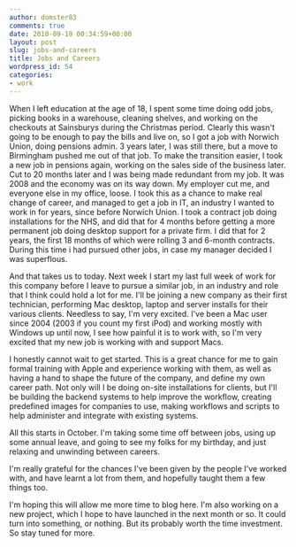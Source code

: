 ```yaml
---
author: domster83
comments: true
date: 2010-09-19 00:34:59+00:00
layout: post
slug: jobs-and-careers
title: Jobs and Careers
wordpress_id: 54
categories:
- work
---
```


When I left education at the age of 18, I spent some time doing odd jobs, picking books in a warehouse, cleaning shelves, and working on the checkouts at Sainsburys during the Christmas period. Clearly this wasn't going to be enough to pay the bills and live on, so I got a job with Norwich Union, doing pensions admin. 3 years later, I was still there, but a move to Birmingham pushed me out of that job. To make the transition easier, I took a new job in pensions again, working on the sales side of the business later.
Cut to 20 months later and I was being made redundant from my job. It was 2008 and the economy was on its way down. My employer cut me, and everyone else in my office, loose. I took this as a chance to make real change of career, and managed to get a job in IT, an industry I wanted to work in for years, since before Norwich Union. I took a contract job doing installations for the NHS, and did that for 4 months before getting a more permanent job doing desktop support for a private firm. I did that for 2 years, the first 18 months of which were rolling 3 and 6-month contracts. During this time i had pursued other jobs, in case my manager decided I was superflous.




And that takes us to today. Next week I start my last full week of work for this company before I leave to pursue a similar job, in an industry and role that I think could hold a lot for me. I'll be joining a new company as their first technician, performing Mac desktop, laptop and server installs for their various clients. Needless to say, I'm very excited. I've been a Mac user since 2004 (2003 if you count my first iPod) and working mostly with Windows up until now, I see how painful it is to work with, so I'm very excited that my new job is working with and support Macs.




I honestly cannot wait to get started. This is a great chance for me to gain formal training with Apple and experience working with them, as well as having a hand to shape the future of the company, and define my own career path. Not only will I be doing on-site installations for clients, but I'll be building the backend systems to help improve the workflow, creating predefined images for companies to use, making workflows and scripts to help administer and integrate with existing systems.




All this starts in October. I'm taking some time off between jobs, using up some annual leave, and going to see my folks for my birthday, and just relaxing and unwinding between careers.




I'm really grateful for the chances I've been given by the people I've worked with, and have learnt a lot from them, and hopefully taught them a few things too.




I'm hoping this will allow me more time to blog here. I'm also working on a new project, which I hope to have launched in the next month or so. It could turn into something, or nothing. But its probably worth the time investment. So stay tuned for more.
